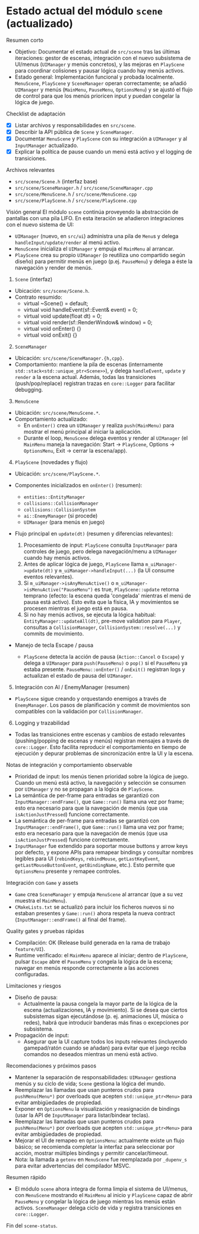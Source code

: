 # Estado actual del módulo `scene` (actualizado)

Resumen corto
- Objetivo: Documentar el estado actual de `src/scene` tras las últimas iteraciones: gestor de escenas, integración con el nuevo subsistema de UI/menus (`UIManager` y menús concretos), y las mejoras en `PlayScene` para coordinar colisiones y pausar lógica cuando hay menús activos.
- Estado general: Implementación funcional y probada localmente. `MenuScene`, `PlayScene` y `SceneManager` operan correctamente; se añadió `UIManager` y menús (`MainMenu`, `PauseMenu`, `OptionsMenu`) y se ajustó el flujo de control para que los menús prioricen input y puedan congelar la lógica de juego.

Checklist de adaptación
- [x] Listar archivos y responsabilidades en `src/scene`.
- [x] Describir la API pública de `Scene` y `SceneManager`.
- [x] Documentar `MenuScene` y `PlayScene` con su integración a `UIManager` y al `InputManager` actualizado.
- [x] Explicar la política de pause cuando un menú está activo y el logging de transiciones.

Archivos relevantes
- `src/scene/Scene.h` (interfaz base)
- `src/scene/SceneManager.h` / `src/scene/SceneManager.cpp`
- `src/scene/MenuScene.h` / `src/scene/MenuScene.cpp`
- `src/scene/PlayScene.h` / `src/scene/PlayScene.cpp`

Visión general
El módulo `scene` continúa proveyendo la abstracción de pantallas con una pila LIFO. En esta iteración se añadieron integraciones con el nuevo sistema de UI:
- `UIManager` (nuevo, en `src/ui`) administra una pila de `Menu`s y delega `handleInput/update/render` al menú activo.
- `MenuScene` inicializa el `UIManager` y empuja el `MainMenu` al arrancar.
- `PlayScene` crea su propio `UIManager` (o reutiliza uno compartido según diseño) para permitir menús en juego (p.ej. `PauseMenu`) y delega a éste la navegación y render de menús.

1) `Scene` (interfaz)
- Ubicación: `src/scene/Scene.h`.
- Contrato resumido:
  - virtual ~Scene() = default;
  - virtual void handleEvent(sf::Event& event) = 0;
  - virtual void update(float dt) = 0;
  - virtual void render(sf::RenderWindow& window) = 0;
  - virtual void onEnter() {}
  - virtual void onExit() {}

2) `SceneManager`
- Ubicación: `src/scene/SceneManager.{h,cpp}`.
- Comportamiento: mantiene la pila de escenas (internamente `std::stack<std::unique_ptr<Scene>>`), y delega `handleEvent`, `update` y `render` a la escena actual. Además, todas las transiciones (push/pop/replace) registran trazas en `core::Logger` para facilitar debugging.

3) `MenuScene`
- Ubicación: `src/scene/MenuScene.*`.
- Comportamiento actualizado:
  - En `onEnter()` crea un `UIManager` y realiza `push(MainMenu)` para mostrar el menú principal al iniciar la aplicación.
  - Durante el loop, `MenuScene` delega eventos y render al `UIManager` (el `MainMenu` maneja la navegación: Start → `PlayScene`, Options → `OptionsMenu`, Exit → cerrar la escena/app).

4) `PlayScene` (novedades y flujo)
- Ubicación: `src/scene/PlayScene.*`.
- Componentes inicializados en `onEnter()` (resumen):
  - `entities::EntityManager`
  - `collisions::CollisionManager`
  - `collisions::CollisionSystem`
  - `ai::EnemyManager` (si procede)
  - `UIManager` (para menús en juego)

- Flujo principal en `update(dt)` (resumen y diferencias relevantes):
  1. Procesamiento de input: `PlayScene` consulta `InputManager` para controles de juego, pero delega navegación/menu a `UIManager` cuando hay menús activos.
  2. Antes de aplicar lógica de juego, `PlayScene` llama `m_uiManager->update(dt)` y `m_uiManager->handleInput(...)` (la UI consume eventos relevantes).
  3. Si `m_uiManager->isAnyMenuActive()` o `m_uiManager->isMenuActive("PauseMenu")` es true, `PlayScene::update` retorna temprano (efecto: la escena queda 'congelada' mientras el menú de pausa está activo). Esto evita que la física, IA y movimientos se procesen mientras el juego está en pausa.
  4. Si no hay menús activos, se ejecuta la lógica habitual: `EntityManager::updateAll(dt)`, pre-move validation para `Player`, consultas a `CollisionManager`, `CollisionSystem::resolve(...)` y commits de movimiento.

- Manejo de tecla Escape / pausa
  - `PlayScene` detecta la acción de pausa (`Action::Cancel` o `Escape`) y delega a `UIManager` para `push(PauseMenu)` o `pop()` si el `PauseMenu` ya estaba presente. `PauseMenu::onEnter()` / `onExit()` registran logs y actualizan el estado de pausa del `UIManager`.

5) Integración con AI / EnemyManager (resumen)
- `PlayScene` sigue creando y orquestando enemigos a través de `EnemyManager`. Los pasos de planificación y commit de movimientos son compatibles con la validación por `CollisionManager`.

6) Logging y trazabilidad
- Todas las transiciones entre escenas y cambios de estado relevantes (pushing/popping de escenas y menús) registran mensajes a través de `core::Logger`. Esto facilita reproducir el comportamiento en tiempo de ejecución y depurar problemas de sincronización entre la UI y la escena.

Notas de integración y comportamiento observable
- Prioridad de input: los menús tienen prioridad sobre la lógica de juego. Cuando un menú está activo, la navegación y selección se consumen por `UIManager` y no se propagan a la lógica de `PlayScene`.
- La semántica de per-frame para entradas se garantizó con `InputManager::endFrame()`, que `Game::run()` llama una vez por frame; esto era necesario para que la navegación de menús (que usa `isActionJustPressed`) funcione correctamente.
 - La semántica de per-frame para entradas se garantizó con `InputManager::endFrame()`, que `Game::run()` llama una vez por frame; esto era necesario para que la navegación de menús (que usa `isActionJustPressed`) funcione correctamente.
 - `InputManager` fue extendido para soportar mouse buttons y arrow keys por defecto, y expone APIs para remapear bindings y consultar nombres legibles para UI (`rebindKeys`, `rebindMouse`, `getLastKeyEvent`, `getLastMouseButtonEvent`, `getBindingName`, etc.). Esto permite que `OptionsMenu` presente y remapee controles.

Integración con `Game` y assets
- `Game` crea `SceneManager` y empuja `MenuScene` al arrancar (que a su vez muestra el `MainMenu`).
- `CMakeLists.txt` se actualizó para incluir los ficheros nuevos si no estaban presentes y `Game::run()` ahora respeta la nueva contract (`InputManager::endFrame()` al final del frame).

Quality gates y pruebas rápidas
- Compilación: OK (Release build generada en la rama de trabajo `feature/UI`).
- Runtime verificado: el `MainMenu` aparece al iniciar; dentro de `PlayScene`, pulsar `Escape` abre el `PauseMenu` y congela la lógica de la escena; navegar en menús responde correctamente a las acciones configuradas.

Limitaciones y riesgos
- Diseño de pausa:
  - Actualmente la pausa congela la mayor parte de la lógica de la escena (actualizaciones, IA y movimiento). Si se desea que ciertos subsistemas sigan ejecutándose (p. ej. animaciones UI, música o redes), habrá que introducir banderas más finas o excepciones por subsistema.
- Propagación de input:
  - Asegurar que la UI capture todos los inputs relevantes (incluyendo gamepad/ratón cuando se añadan) para evitar que el juego reciba comandos no deseados mientras un menú está activo.

Recomendaciones y próximos pasos
- Mantener la separación de responsabilidades: `UIManager` gestiona menús y su ciclo de vida; `Scene` gestiona la lógica del mundo.
- Reemplazar las llamadas que usan punteros crudos para `pushMenu(Menu*)` por overloads que acepten `std::unique_ptr<Menu>` para evitar ambigüedades de propiedad.
- Exponer en `OptionsMenu` la visualización y reasignación de bindings (usar la API de `InputManager` para listar/bindear teclas).
 - Reemplazar las llamadas que usan punteros crudos para `pushMenu(Menu*)` por overloads que acepten `std::unique_ptr<Menu>` para evitar ambigüedades de propiedad.
 - Mejorar el UI de remapeo en `OptionsMenu`: actualmente existe un flujo básico; se recomienda completar la interfaz para seleccionar por acción, mostrar múltiples bindings y permitir cancelar/timeout.
 - Nota: la llamada a `getenv` en `MenuScene` fue reemplazada por `_dupenv_s` para evitar advertencias del compilador MSVC.

Resumen rápido
- El módulo `scene` ahora integra de forma limpia el sistema de UI/menus, con `MenuScene` mostrando el `MainMenu` al inicio y `PlayScene` capaz de abrir `PauseMenu` y congelar la lógica de juego mientras los menús están activos. `SceneManager` delega ciclo de vida y registra transiciones en `core::Logger`.

Fin del `scene-status`.
